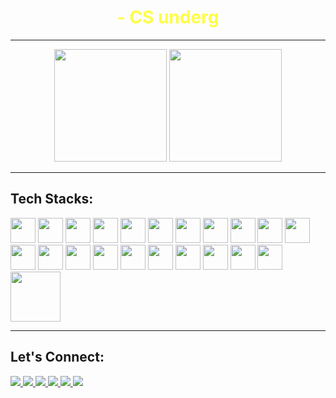 <h1 align="center" style="color: #fefe46;">- CS underg</h1>
<hr/>

<p align="center">
  <img src="https://streak-stats.demolab.com?user=YOUR_USERNAME&theme=dark&hide_border=true&date_format=j%20M%5B%20Y%5D" height="180em"/>
  <img src="https://github-readme-stats.vercel.app/api/top-langs/?username=YOUR_USERNAME&layout=compact&theme=dark&hide_border=true" height="180em"/>
</p>

---

## Tech Stacks:

<p align="left">
  <img src="https://cdn.jsdelivr.net/gh/devicons/devicon/icons/javascript/javascript-original.svg" width="40" />
  <img src="https://cdn.jsdelivr.net/gh/devicons/devicon/icons/html5/html5-original.svg" width="40" />
  <img src="https://cdn.jsdelivr.net/gh/devicons/devicon/icons/css3/css3-original.svg" width="40" />
  <img src="https://cdn.jsdelivr.net/gh/devicons/devicon/icons/python/python-original.svg" width="40" />
  <img src="https://cdn.jsdelivr.net/gh/devicons/devicon/icons/c/c-original.svg" width="40" />
  <img src="https://cdn.jsdelivr.net/gh/devicons/devicon/icons/cplusplus/cplusplus-original.svg" width="40" />
  <img src="https://cdn.jsdelivr.net/gh/devicons/devicon/icons/nodejs/nodejs-original.svg" width="40" />
  <img src="https://cdn.jsdelivr.net/gh/devicons/devicon/icons/wordpress/wordpress-plain.svg" width="40" />
  <img src="https://cdn.jsdelivr.net/gh/devicons/devicon/icons/ubuntu/ubuntu-plain.svg" width="40" />
  <img src="https://cdn.jsdelivr.net/gh/devicons/devicon/icons/git/git-original.svg" width="40" />
  <img src="https://cdn.jsdelivr.net/gh/devicons/devicon/icons/github/github-original.svg" width="40" />
  <img src="https://cdn.jsdelivr.net/gh/devicons/devicon/icons/apache/apache-original.svg" width="40" />
  <img src="https://cdn.jsdelivr.net/gh/devicons/devicon/icons/spark/spark-original.svg" width="40" />
  <img src="https://cdn.jsdelivr.net/gh/devicons/devicon/icons/tensorflow/tensorflow-original.svg" width="40" />
  <img src="https://cdn.jsdelivr.net/gh/devicons/devicon/icons/r/r-original.svg" width="40" />
  <img src="https://cdn.jsdelivr.net/gh/devicons/devicon/icons/docker/docker-original.svg" width="40" />
  <img src="https://cdn.jsdelivr.net/gh/devicons/devicon/icons/jupyter/jupyter-original.svg" width="40" />
  <img src="https://cdn.jsdelivr.net/gh/devicons/devicon/icons/scipy/scipy-original.svg" width="40" />
  <img src="https://cdn.jsdelivr.net/gh/devicons/devicon/icons/numpy/numpy-original.svg" width="40" />
  <img src="https://cdn.jsdelivr.net/gh/devicons/devicon/icons/pandas/pandas-original.svg" width="40" />
  <img src="https://cdn.jsdelivr.net/gh/devicons/devicon/icons/wordpress/wordpress-original.svg" width="40" />
  <img src="https://cdn.jsdelivr.net/gh/devicons/devicon/icons/spacy/spacy-original.svg" width="80" />
</p>

---

## Let's Connect:

<p align="left">
  <a href="https://instagram.com/YOUR_INSTAGRAM" target="_blank">
    <img src="https://img.shields.io/badge/Instagram-E4405F?style=for-the-badge&logo=instagram&logoColor=white"/>
  </a>
  <a href="https://discord.com/users/YOUR_DISCORD" target="_blank">
    <img src="https://img.shields.io/badge/Discord-5865F2?style=for-the-badge&logo=discord&logoColor=white"/>
  </a>
  <a href="mailto:YOUR_EMAIL@gmail.com" target="_blank">
    <img src="https://img.shields.io/badge/Gmail-D14836?style=for-the-badge&logo=gmail&logoColor=white"/>
  </a>
  <a href="https://www.linkedin.com/in/YOUR_LINKEDIN" target="_blank">
    <img src="https://img.shields.io/badge/LinkedIn-0077B5?style=for-the-badge&logo=linkedin&logoColor=white"/>
  </a>
  <a href="https://ko-fi.com/YOUR_KOFI" target="_blank">
    <img src="https://img.shields.io/badge/Ko--fi-F16061?style=for-the-badge&logo=kofi&logoColor=white"/>
  </a>
  <a href="https://www.kaggle.com/YOUR_KAGGLE" target="_blank">
    <img src="https://img.shields.io/badge/Kaggle-20BEFF?style=for-the-badge&logo=kaggle&logoColor=white"/>
  </a>
</p>
